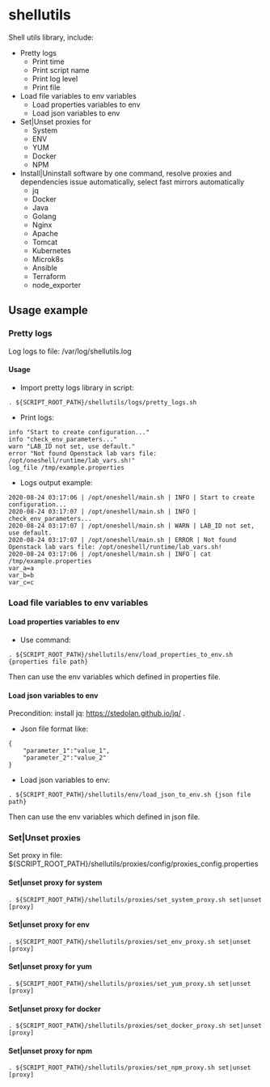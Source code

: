 # shellutils
Shell utils library, include:
- Pretty logs
  - Print time
  - Print script name
  - Print log level
  - Print file
- Load file variables to env variables
  - Load properties variables to env
  - Load json variables to env
- Set|Unset proxies for
  - System
  - ENV
  - YUM
  - Docker
  - NPM
- Install|Uninstall software by one command, resolve proxies and dependencies issue automatically, select fast mirrors automatically
  - jq
  - Docker
  - Java
  - Golang
  - Nginx
  - Apache
  - Tomcat
  - Kubernetes
  - Microk8s
  - Ansible
  - Terraform
  - node_exporter

## Usage example

### Pretty logs
Log logs to file: /var/log/shellutils.log

#### Usage
- Import pretty logs library in script:
```
. ${SCRIPT_ROOT_PATH}/shellutils/logs/pretty_logs.sh
```
- Print logs:
```
info "Start to create configuration..."
info "check_env_parameters..."
warn "LAB_ID not set, use default."
error "Not found Openstack lab vars file: /opt/oneshell/runtime/lab_vars.sh!"
log_file /tmp/example.properties
```
- Logs output example:
```
2020-08-24 03:17:06 | /opt/oneshell/main.sh | INFO | Start to create configuration...
2020-08-24 03:17:07 | /opt/oneshell/main.sh | INFO | check_env_parameters...
2020-08-24 03:17:07 | /opt/oneshell/main.sh | WARN | LAB_ID not set, use default.
2020-08-24 03:17:07 | /opt/oneshell/main.sh | ERROR | Not found Openstack lab vars file: /opt/oneshell/runtime/lab_vars.sh!
2020-08-24 03:17:06 | /opt/oneshell/main.sh | INFO | cat /tmp/example.properties
var_a=a
var_b=b
var_c=c
```

### Load file variables to env variables
#### Load properties variables to env
- Use command:
```
. ${SCRIPT_ROOT_PATH}/shellutils/env/load_properties_to_env.sh {properties file path}
```
Then can use the env variables which defined in properties file.

#### Load json variables to env
Precondition: install jq: https://stedolan.github.io/jq/ .
- Json file format like:
```
{
    "parameter_1":"value_1",
    "parameter_2":"value_2"
}
```
- Load json variables to env:
```
. ${SCRIPT_ROOT_PATH}/shellutils/env/load_json_to_env.sh {json file path}
```
Then can use the env variables which defined in json file.

### Set|Unset proxies
Set proxy in file: ${SCRIPT_ROOT_PATH}/shellutils/proxies/config/proxies_config.properties

#### Set|unset proxy for system
```
. ${SCRIPT_ROOT_PATH}/shellutils/proxies/set_system_proxy.sh set|unset [proxy]
```

#### Set|unset proxy for env
```
. ${SCRIPT_ROOT_PATH}/shellutils/proxies/set_env_proxy.sh set|unset [proxy]
```

#### Set|unset proxy for yum
```
. ${SCRIPT_ROOT_PATH}/shellutils/proxies/set_yum_proxy.sh set|unset [proxy]
```

#### Set|unset proxy for docker
```
. ${SCRIPT_ROOT_PATH}/shellutils/proxies/set_docker_proxy.sh set|unset [proxy]
```

#### Set|unset proxy for npm
```
. ${SCRIPT_ROOT_PATH}/shellutils/proxies/set_npm_proxy.sh set|unset [proxy]
```
